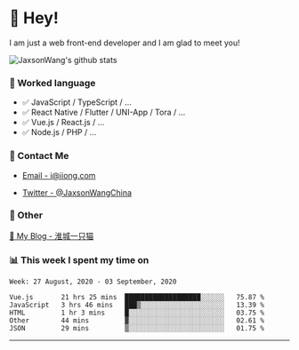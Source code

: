 # 👋 Hey!

I am just a web front-end developer and I am glad to meet you!

![JaxsonWang's github stats](https://github-readme-stats.vercel.app/api?username=JaxsonWang&&show_icons=true&&title_color=1abc9c&&icon_color=1abc9c)


### 📝 Worked language

- ✅ JavaScript / TypeScript / ...
- ✅ React Native / Flutter / UNI-App / Tora / ...
- ✅ Vue.js / React.js / ...
- ✅ Node.js / PHP / ...

### 📮 Contact Me

- [Email - i@iiong.com](mailto:i@iiong.com)

- [Twitter - @JaxsonWangChina](https://twitter.com/JaxsonWangChina)

### 🤪 Other

[📌 My Blog - 淮城一只猫](https://iiong.com)

### 📊 This week I spent my time on

<!--START_SECTION:waka-->
```text
Week: 27 August, 2020 - 03 September, 2020

Vue.js       21 hrs 25 mins  ███████████████████░░░░░░   75.87 % 
JavaScript   3 hrs 46 mins   ███▒░░░░░░░░░░░░░░░░░░░░░   13.39 % 
HTML         1 hr 3 mins     █░░░░░░░░░░░░░░░░░░░░░░░░   03.75 % 
Other        44 mins         ▓░░░░░░░░░░░░░░░░░░░░░░░░   02.61 % 
JSON         29 mins         ▒░░░░░░░░░░░░░░░░░░░░░░░░   01.75 % 
```
<!--END_SECTION:waka-->

---
